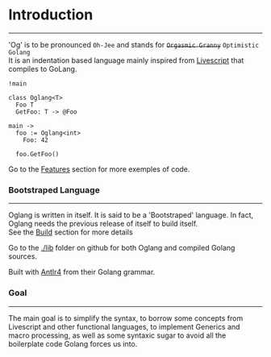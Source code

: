 # Introduction
---


'Og' is to be pronounced `Oh-Jee` and stands for ~~`Orgasmic Granny`~~ `Optimistic Golang`  
It is an indentation based language mainly inspired from [Livescript](http://livescript.net) that compiles to GoLang.

```og
!main

class Oglang<T>
  Foo T
  GetFoo: T -> @Foo

main ->
  foo := Oglang<int>
    Foo: 42

  foo.GetFoo()
```

Go to the [Features](/features.md) section for more exemples of code.

### Bootstraped Language
---

Oglang is written in itself. It is said to be a 'Bootstraped' language. In fact, Oglang needs the previous release of itself to build itself.  
See the [Build](/build.md) section for more details

Go to the [./lib](https://github.com/champii/og/tree/master/lib) folder on github for both Oglang and compiled Golang sources.  

Built with [Antlr4](https://github.com/champii/antlr4) from their Golang grammar.

### Goal
---

The main goal is to simplify the syntax, to borrow some concepts from Livescript and other functional languages, to implement Generics and macro processing, as well as some syntaxic sugar to avoid all the boilerplate code Golang forces us into.

